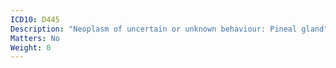 ```yaml
---
ICD10: D445
Description: "Neoplasm of uncertain or unknown behaviour: Pineal gland"
Matters: No
Weight: 0
---
```


